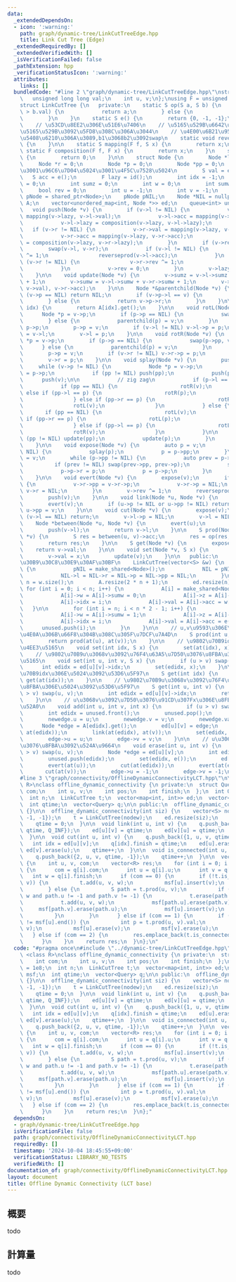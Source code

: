 ```yaml
---
data:
  _extendedDependsOn:
  - icon: ':warning:'
    path: graph/dynamic-tree/LinkCutTreeEdge.hpp
    title: Link Cut Tree (Edge)
  _extendedRequiredBy: []
  _extendedVerifiedWith: []
  _isVerificationFailed: false
  _pathExtension: hpp
  _verificationStatusIcon: ':warning:'
  attributes:
    links: []
  bundledCode: "#line 2 \"graph/dynamic-tree/LinkCutTreeEdge.hpp\"\nstruct S {\n \
    \   unsigned long long val;\n    int u, v;\n};\nusing F = unsigned long long;\n\
    struct LinkCutTree {\n   private:\n    static S op(S a, S b) {\n        if (a.val\
    \ > b.val) {\n            return a;\n        } else {\n            return b;\n\
    \        }\n    }\n    static S e() {\n        return {0, -1, -1};\n    }\n\n\
    \    // \u53CD\u8EE2\u306E\u51E6\u7406\n    // \u5165\u529B\u6642\u306Bb2\u306E\
    \u5165\u529B\u3092\u5FD8\u308C\u306A\u3044\n    // \u4E00\u6B21\u95A2\u6570\u306E\
    \u5408\u6210\u306A\u3089,b1\u3068b2\u3092swap\n    static void reverseprod(S &x)\
    \ {\n    }\n\n    static S mapping(F f, S x) {\n        return x;\n    }\n   \
    \ static F composition(F f, F x) {\n        return x;\n    }\n    static F id()\
    \ {\n        return 0;\n    }\n\n    struct Node {\n        Node *l = 0;\n   \
    \     Node *r = 0;\n        Node *p = 0;\n        Node *pp = 0;\n        // \u5024\
    \u3001\u96C6\u7D04\u5024\u3001\u4F5C\u7528\u5024\n        S val = e();\n     \
    \   S acc = e();\n        F lazy = id();\n        int idx = -1;\n        int z\
    \ = 0;\n        int sumz = 0;\n        int w = 0;\n        int sumw = 0;\n   \
    \     bool rev = 0;\n        int u = -1;\n        int v = -1;\n    };\n\n    using\
    \ pNode = shared_ptr<Node>;\n    pNode pNIL;\n    Node *NIL = nullptr;\n    vector<pNode>\
    \ A;\n    vector<unordered_map<int, Node *>> ed;\n    queue<int> unused;\n\n \
    \   void push(Node *v) {\n        if (v->l != NIL) {\n            v->l->val =\
    \ mapping(v->lazy, v->l->val);\n            v->l->acc = mapping(v->lazy, v->l->acc);\n\
    \            v->l->lazy = composition(v->lazy, v->l->lazy);\n        }\n     \
    \   if (v->r != NIL) {\n            v->r->val = mapping(v->lazy, v->r->val);\n\
    \            v->r->acc = mapping(v->lazy, v->r->acc);\n            v->r->lazy\
    \ = composition(v->lazy, v->r->lazy);\n        }\n        if (v->rev) {\n    \
    \        swap(v->l, v->r);\n            if (v->l != NIL) {\n                v->l->rev\
    \ ^= 1;\n                reverseprod(v->l->acc);\n            }\n            if\
    \ (v->r != NIL) {\n                v->r->rev ^= 1;\n                reverseprod(v->r->acc);\n\
    \            }\n            v->rev = 0;\n        }\n        v->lazy = id();\n\
    \    }\n\n    void update(Node *v) {\n        v->sumz = v->l->sumz + v->r->sumz\
    \ + 1;\n        v->sumw = v->l->sumw + v->r->sumw + 1;\n        v->acc = op(op(v->l->acc,\
    \ v->val), v->r->acc);\n    }\n\n    Node *&parentchild(Node *v) {\n        if\
    \ (v->p == NIL) return NIL;\n        if (v->p->l == v) {\n            return v->p->l;\n\
    \        } else {\n            return v->p->r;\n        }\n    }\n\n    Node *at(int\
    \ idx) {\n        return A[idx].get();\n    }\n\n    void rotL(Node *v) {\n  \
    \      Node *p = v->p;\n        if (p->p == NIL) {\n            swap(p->pp, v->pp);\n\
    \        } else {\n            parentchild(p) = v;\n        }\n        v->p =\
    \ p->p;\n        p->p = v;\n        if (v->l != NIL) v->l->p = p;\n        p->r\
    \ = v->l;\n        v->l = p;\n    }\n\n    void rotR(Node *v) {\n        Node\
    \ *p = v->p;\n        if (p->p == NIL) {\n            swap(p->pp, v->pp);\n  \
    \      } else {\n            parentchild(p) = v;\n        }\n        v->p = p->p;\n\
    \        p->p = v;\n        if (v->r != NIL) v->r->p = p;\n        p->l = v->r;\n\
    \        v->r = p;\n    }\n\n    void splay(Node *v) {\n        push(v);\n   \
    \     while (v->p != NIL) {\n            Node *p = v->p;\n            Node *pp\
    \ = p->p;\n            if (pp != NIL) push(pp);\n            push(p);\n      \
    \      push(v);\n\n            // zig zag\n            if (p->l == v) {\n    \
    \            if (pp == NIL) {\n                    rotR(v);\n                }\
    \ else if (pp->l == p) {\n                    rotR(p);\n                    rotR(v);\n\
    \                } else if (pp->r == p) {\n                    rotR(v);\n    \
    \                rotL(v);\n                }\n            } else {\n         \
    \       if (pp == NIL) {\n                    rotL(v);\n                } else\
    \ if (pp->r == p) {\n                    rotL(p);\n                    rotL(v);\n\
    \                } else if (pp->l == p) {\n                    rotL(v);\n    \
    \                rotR(v);\n                }\n            }\n\n            if\
    \ (pp != NIL) update(pp);\n            update(p);\n        }\n        update(v);\n\
    \    }\n\n    void expose(Node *v) {\n        auto p = v;\n        while (p !=\
    \ NIL) {\n            splay(p);\n            p = p->pp;\n        }\n        p\
    \ = v;\n        while (p->pp != NIL) {\n            auto prev = p->pp->r;\n  \
    \          if (prev != NIL) swap(prev->pp, prev->p);\n            swap(p->p, p->pp);\n\
    \            p->p->r = p;\n            p = p->p;\n        }\n        splay(v);\n\
    \    }\n\n    void evert(Node *v) {\n        expose(v);\n        if (v->r != NIL)\
    \ {\n            v->r->pp = v->r->p;\n            v->r->p = NIL;\n           \
    \ v->r = NIL;\n        }\n        v->rev ^= 1;\n        reverseprod(v->acc);\n\
    \        push(v);\n    }\n\n    void link(Node *u, Node *v) {\n        evert(u);\n\
    \        evert(v);\n        if (u->p != NIL or u->pp != NIL) return;\n       \
    \ u->pp = v;\n    }\n\n    void cut(Node *v) {\n        expose(v);\n        if\
    \ (v->l == NIL) return;\n        v->l->p = NIL;\n        v->l = NIL;\n    }\n\n\
    \    Node *between(Node *u, Node *v) {\n        evert(u);\n        expose(v);\n\
    \        push(v->l);\n        return v->l;\n    }\n\n    S prod(Node *u, Node\
    \ *v) {\n        S res = between(u, v)->acc;\n        res = op(res, v->val);\n\
    \        return res;\n    }\n\n    S get(Node *v) {\n        expose(v);\n    \
    \    return v->val;\n    }\n\n    void set(Node *v, S x) {\n        expose(v);\n\
    \        v->val = x;\n        update(v);\n    }\n\n   public:\n    // \u30B3\u30F3\
    \u30B9\u30C8\u30E9\u30AF\u30BF\n    LinkCutTree(vector<S> &w) {\n        if (!pNIL)\
    \ {\n            pNIL = make_shared<Node>();\n            NIL = pNIL.get();\n\
    \            NIL->l = NIL->r = NIL->p = NIL->pp = NIL;\n        }\n        int\
    \ n = w.size();\n        A.resize(2 * n + 1);\n        ed.resize(n);\n       \
    \ for (int i = 0; i < n; i++) {\n            A[i] = make_shared<Node>(*NIL);\n\
    \            A[i]->w = A[i]->sumw = 0;\n            A[i]->z = A[i]->sumz = 1;\n\
    \            A[i]->idx = i;\n            A[i]->val = A[i]->acc = w[i];\n     \
    \   }\n\n        for (int i = n; i < n * 2 - 1; i++) {\n            A[i] = make_shared<Node>(*NIL);\n\
    \            A[i]->w = A[i]->sumw = 1;\n            A[i]->z = A[i]->sumz = 0;\n\
    \            A[i]->idx = i;\n            A[i]->val = A[i]->acc = e();\n      \
    \      unused.push(i);\n        }\n    }\n\n    // u,v\u9593\u306E\u30D1\u30B9\
    \u4E0A\u306B\u66F8\u304B\u308C\u305F\u7DCF\u7A4D\n    S prod(int u, int v) {\n\
    \        return prod(at(u), at(v));\n    }\n\n    // \u9802\u70B9idx\u306Bx\u3092\
    \u4EE3\u5165\n    void set(int idx, S x) {\n        set(at(idx), x);\n    }\n\n\
    \    // \u9802\u70B9u\u3068v\u3092\u76F4\u63A5\u7D50\u3076\u8FBA\u306Bx\u3092\u4EE3\
    \u5165\n    void set(int u, int v, S x) {\n        if (u > v) swap(u, v);\n  \
    \      int edidx = ed[u][v]->idx;\n        set(edidx, x);\n    }\n\n    // \u9802\
    \u70B9idx\u306E\u5024\u3092\u53D6\u5F97\n    S get(int idx) {\n        return\
    \ get(at(idx));\n    }\n\n    // \u9802\u70B9u\u3068v\u3092\u76F4\u63A5\u7D50\u3076\
    \u8FBA\u306E\u5024\u3092\u53D6\u5F97\n    S get(int u, int v) {\n        if (u\
    \ > v) swap(u, v);\n        int edidx = ed[u][v]->idx;\n        return get(edidx);\n\
    \    }\n\n    // u\u3068v\u3092\u7D50\u3076\u91CD\u307Fx\u306E\u8FBA\u3092\u8FFD\
    \u52A0\n    void add(int u, int v, int x) {\n        if (u > v) swap(u, v);\n\
    \        int edidx = unused.front();\n        unused.pop();\n        S newedge;\n\
    \        newedge.u = u;\n        newedge.v = v;\n        newedge.val = x;\n  \
    \      Node *edge = A[edidx].get();\n        ed[u][v] = edge;\n        link(at(u),\
    \ at(edidx));\n        link(at(edidx), at(v));\n        set(edidx, newedge);\n\
    \        edge->u = u;\n        edge->v = v;\n    }\n\n    // u\u3068v\u3092\u7D50\
    \u3076\u8FBA\u3092\u524A\u9664\n    void erase(int u, int v) {\n        if (u\
    \ > v) swap(u, v);\n        Node *edge = ed[u][v];\n        int edidx = edge->idx;\n\
    \        unused.push(edidx);\n        set(edidx, e());\n        ed[u].erase(v);\n\
    \        evert(at(u));\n        cut(at(edidx));\n        evert(at(edidx));\n \
    \       cut(at(v));\n        edge->u = -1;\n        edge->v = -1;\n    }\n};\n\
    #line 3 \"graph/connectivity/OfflineDynamicConnectivityLCT.hpp\"\n\ntemplate <class\
    \ R>\nclass offline_dynamic_connectivity {\n private:\n  struct Query {\n    int\
    \ com;\n    int u, v;\n    int pos;\n    int finish;\n  };\n  int Q_INF = 1e8;\n\
    \  int n;\n  LinkCutTree t;\n  vector<map<int, int>> ed;\n  vector<set<int>> msf;\n\
    \  int qtime;\n  vector<Query> q;\n\n public:\n  offline_dynamic_connectivity()\
    \ {}\n\n  offline_dynamic_connectivity(int siz) {\n    vector<S> nodew(siz, {int(1e8),\
    \ -1, -1});\n    t = LinkCutTree(nodew);\n    ed.resize(siz);\n    msf.resize(siz);\n\
    \    qtime = 0;\n  }\n\n  void link(int u, int v) {\n    q.push_back({0, u, v,\
    \ qtime, Q_INF});\n    ed[u][v] = qtime;\n    ed[v][u] = qtime;\n    qtime++;\n\
    \  }\n\n  void cut(int u, int v) {\n    q.push_back({1, u, v, qtime, -1});\n \
    \   int idx = ed[u][v];\n    q[idx].finish = qtime;\n    ed[u].erase(v);\n   \
    \ ed[v].erase(u);\n    qtime++;\n  }\n\n  void is_connected(int u, int v) {\n\
    \    q.push_back({2, u, v, qtime, -1});\n    qtime++;\n  }\n\n  vector<R> build()\
    \ {\n    int u, v, com;\n    vector<R> res;\n    for (int i = 0; i < qtime; i++)\
    \ {\n      com = q[i].com;\n      int u = q[i].u;\n      int v = q[i].v;\n   \
    \   int w = q[i].finish;\n      if (com == 0) {\n        if (!t.is_connected(u,\
    \ v)) {\n          t.add(u, v, w);\n          msf[u].insert(v);\n          msf[v].insert(u);\n\
    \        } else {\n          S path = t.prod(u, v);\n          if (path.val <\
    \ w and path.u != -1 and path.v != -1) {\n            t.erase(path.u, path.v);\n\
    \            t.add(u, v, w);\n            msf[path.u].erase(path.v);\n       \
    \     msf[path.v].erase(path.u);\n            msf[u].insert(v);\n            msf[v].insert(u);\n\
    \          }\n        }\n      } else if (com == 1) {\n        if (msf[u].find(v)\
    \ != msf[u].end()) {\n          int p = t.prod(u, v).val;\n          t.erase(u,\
    \ v);\n          msf[u].erase(v);\n          msf[v].erase(u);\n        }\n   \
    \   } else if (com == 2) {\n        res.emplace_back(t.is_connected(u, v));\n\
    \      }\n    }\n    return res;\n  }\n};\n"
  code: "#pragma once\n#include \"../dynamic-tree/LinkCutTreeEdge.hpp\"\n\ntemplate\
    \ <class R>\nclass offline_dynamic_connectivity {\n private:\n  struct Query {\n\
    \    int com;\n    int u, v;\n    int pos;\n    int finish;\n  };\n  int Q_INF\
    \ = 1e8;\n  int n;\n  LinkCutTree t;\n  vector<map<int, int>> ed;\n  vector<set<int>>\
    \ msf;\n  int qtime;\n  vector<Query> q;\n\n public:\n  offline_dynamic_connectivity()\
    \ {}\n\n  offline_dynamic_connectivity(int siz) {\n    vector<S> nodew(siz, {int(1e8),\
    \ -1, -1});\n    t = LinkCutTree(nodew);\n    ed.resize(siz);\n    msf.resize(siz);\n\
    \    qtime = 0;\n  }\n\n  void link(int u, int v) {\n    q.push_back({0, u, v,\
    \ qtime, Q_INF});\n    ed[u][v] = qtime;\n    ed[v][u] = qtime;\n    qtime++;\n\
    \  }\n\n  void cut(int u, int v) {\n    q.push_back({1, u, v, qtime, -1});\n \
    \   int idx = ed[u][v];\n    q[idx].finish = qtime;\n    ed[u].erase(v);\n   \
    \ ed[v].erase(u);\n    qtime++;\n  }\n\n  void is_connected(int u, int v) {\n\
    \    q.push_back({2, u, v, qtime, -1});\n    qtime++;\n  }\n\n  vector<R> build()\
    \ {\n    int u, v, com;\n    vector<R> res;\n    for (int i = 0; i < qtime; i++)\
    \ {\n      com = q[i].com;\n      int u = q[i].u;\n      int v = q[i].v;\n   \
    \   int w = q[i].finish;\n      if (com == 0) {\n        if (!t.is_connected(u,\
    \ v)) {\n          t.add(u, v, w);\n          msf[u].insert(v);\n          msf[v].insert(u);\n\
    \        } else {\n          S path = t.prod(u, v);\n          if (path.val <\
    \ w and path.u != -1 and path.v != -1) {\n            t.erase(path.u, path.v);\n\
    \            t.add(u, v, w);\n            msf[path.u].erase(path.v);\n       \
    \     msf[path.v].erase(path.u);\n            msf[u].insert(v);\n            msf[v].insert(u);\n\
    \          }\n        }\n      } else if (com == 1) {\n        if (msf[u].find(v)\
    \ != msf[u].end()) {\n          int p = t.prod(u, v).val;\n          t.erase(u,\
    \ v);\n          msf[u].erase(v);\n          msf[v].erase(u);\n        }\n   \
    \   } else if (com == 2) {\n        res.emplace_back(t.is_connected(u, v));\n\
    \      }\n    }\n    return res;\n  }\n};"
  dependsOn:
  - graph/dynamic-tree/LinkCutTreeEdge.hpp
  isVerificationFile: false
  path: graph/connectivity/OfflineDynamicConnectivityLCT.hpp
  requiredBy: []
  timestamp: '2024-10-04 18:45:55+09:00'
  verificationStatus: LIBRARY_NO_TESTS
  verifiedWith: []
documentation_of: graph/connectivity/OfflineDynamicConnectivityLCT.hpp
layout: document
title: Offline Dynamic Connectivity (LCT base)
---
```


## 概要

todo

## 計算量
todo